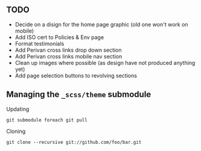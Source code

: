 ## TODO

* Decide on a disign for the home page graphic (old one won't work on mobile)
* Add ISO cert to Policies & Env page
* Format testimonials
* Add Perivan cross links drop down section
* Add Perivan cross links mobile nav section
* Clean up images where possible (as design have not produced anything yet)
* Add page selection buttons to revolving sections

## Managing the `_scss/theme` submodule

Updating

    git submodule foreach git pull

Cloning

    git clone --recursive git://github.com/foo/bar.git
